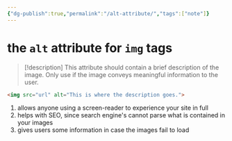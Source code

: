 ```yaml
---
{"dg-publish":true,"permalink":"/alt-attribute/","tags":["note"]}
---
```



# the `alt` attribute for `img` tags

> [!description]
> This attribute should contain a brief description of the image. Only use if the image conveys meaningful information to the user.

```html
<img src="url" alt="This is where the description goes.">
```

1. allows anyone using a screen-reader to experience your site in full
2. helps with SEO, since search engine's cannot parse what is contained in your images
3. gives users some information in case the images fail to load
